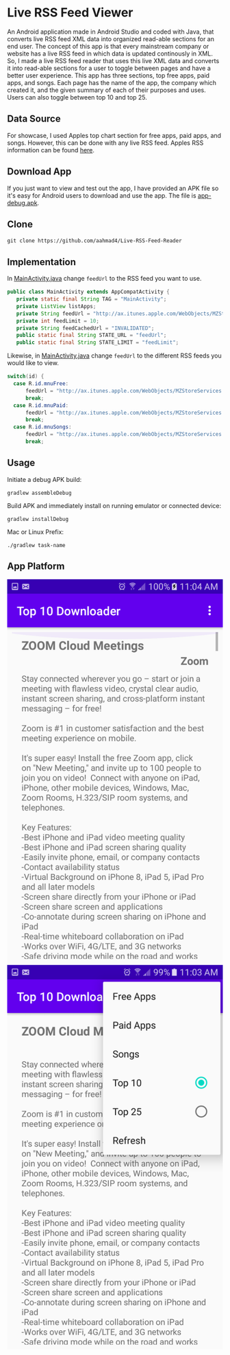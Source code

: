 # Live RSS Feed Viewer

An Android application made in Android Studio and coded with Java, that converts live RSS feed XML data into organized read-able sections for an end user. The concept of this app is that every mainstream company or website has a live RSS feed in which data is updated continously in XML. So, I made a live RSS feed reader that uses this live XML data and converts it into read-able sections for a user to toggle between pages and have a better user experience. This app has three sections, top free apps, paid apps, and songs. Each page has the name of the app, the company which created it, and the given summary of each of their purposes and uses. Users can also toggle between top 10 and top 25. 
 
 ## Data Source
 
 For showcase, I used Apples top chart section for free apps, paid apps, and songs. However, this can be done with any live RSS feed.
 Apples RSS information can be found  [here](https://www.apple.com/rss/).
 
 ## Download App
 
If you just want to view and test out the app, I have provided an APK file so it's easy for Android users to download and use the app. The file is [app-debug.apk](https://github.com/aahmad4/Live-RSS-Feed-Reader/blob/master/app-debug.apk).
 
 ## Clone
 
 ```
 git clone https://github.com/aahmad4/Live-RSS-Feed-Reader
 ```
 
 ## Implementation
 
 In [MainActivity.java](https://github.com/aahmad4/Live-RSS-Feed-Reader/blob/master/app/src/main/java/com/example/top10downloader/MainActivity.java) change `feedUrl` to the RSS feed you want to use.
 ```java
 public class MainActivity extends AppCompatActivity {
    private static final String TAG = "MainActivity";
    private ListView listApps;
    private String feedUrl = "http://ax.itunes.apple.com/WebObjects/MZStoreServices.woa/ws/RSS/topfreeapplications/limit=%d/xml";
    private int feedLimit = 10;
    private String feedCachedUrl = "INVALIDATED";
    public static final String STATE_URL = "feedUrl";
    public static final String STATE_LIMIT = "feedLimit";
```

Likewise, in [MainActivity.java](https://github.com/aahmad4/Live-RSS-Feed-Reader/blob/master/app/src/main/java/com/example/top10downloader/MainActivity.java) change `feedUrl` to the different RSS feeds you would like to view.
```java
switch(id) {
  case R.id.mnuFree:
      feedUrl = "http://ax.itunes.apple.com/WebObjects/MZStoreServices.woa/ws/RSS/topfreeapplications/limit=%d/xml";
      break;
  case R.id.mnuPaid:
      feedUrl = "http://ax.itunes.apple.com/WebObjects/MZStoreServices.woa/ws/RSS/toppaidapplications/limit=%d/xml";
      break;
  case R.id.mnuSongs:
      feedUrl = "http://ax.itunes.apple.com/WebObjects/MZStoreServices.woa/ws/RSS/topsongs/limit=%d/xml";
      break;
```

 ## Usage
 
Initiate a debug APK build:
```
gradlew assembleDebug
```
Build APK and immediately install on running emulator or connected device:
```
gradlew installDebug
```
Mac or Linux Prefix:
```
./gradlew task-name
```
 
 ## App Platform
 
 ![](screenshot1.png) ![](screenshot2.png)
 
 
